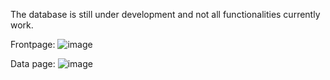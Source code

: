 The database is still under development and not all functionalities currently work.

Frontpage:
![image](https://github.com/JoschaRombach/Proteome-wide_map_of_membrane_binding/assets/153042844/03b40af5-7612-4921-bbfa-2d4d23139cde)

Data page:
![image](https://github.com/JoschaRombach/Proteome-wide_map_of_membrane_binding/assets/153042844/9518db5c-a2b0-4050-928b-bf1b686014cd)

